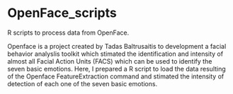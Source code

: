# OpenFace_scripts
R scripts to process data from OpenFace.

Openface is a project created by Tadas Baltrusaitis to development a facial behavior analyslis toolkit which stimated the identification and intensity of almost all Facial Action Units (FACS) which can be used to identify the seven basic emotions. 
Here, I prepared a R script to load the data resulting of the Openface FeatureExtraction command and stimated the intensity of detection of each one of the seven basic emotions. 

